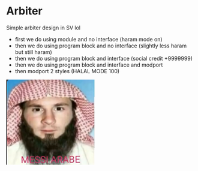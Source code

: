 # Arbiter

Simple arbiter design in SV lol 

- first we do using module and no interface (haram mode on)
- then we do using program block and no interface (slightly less haram but still haram)
- then we do using program block and interface (social credit +9999999)
- then we do using program block and interface and modport 
- then modport 2 styles (HALAL MODE 100)

![arabe_messi](/arbiter/ankara_messi.png)